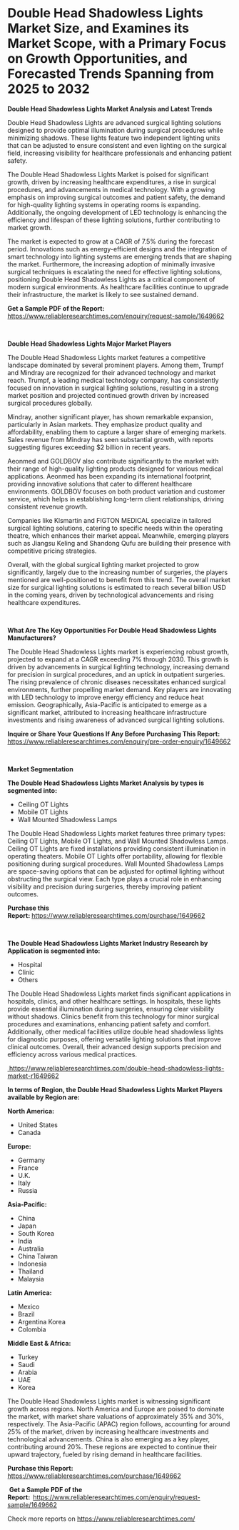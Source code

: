 <p><h1>Double Head Shadowless Lights Market Size, and Examines its Market Scope, with a Primary Focus on Growth Opportunities, and Forecasted Trends Spanning from 2025 to 2032</h1></p><p><strong>Double Head Shadowless Lights Market Analysis and Latest Trends</strong></p>
<p><p>Double Head Shadowless Lights are advanced surgical lighting solutions designed to provide optimal illumination during surgical procedures while minimizing shadows. These lights feature two independent lighting units that can be adjusted to ensure consistent and even lighting on the surgical field, increasing visibility for healthcare professionals and enhancing patient safety.</p><p>The Double Head Shadowless Lights Market is poised for significant growth, driven by increasing healthcare expenditures, a rise in surgical procedures, and advancements in medical technology. With a growing emphasis on improving surgical outcomes and patient safety, the demand for high-quality lighting systems in operating rooms is expanding. Additionally, the ongoing development of LED technology is enhancing the efficiency and lifespan of these lighting solutions, further contributing to market growth.</p><p>The market is expected to grow at a CAGR of 7.5% during the forecast period. Innovations such as energy-efficient designs and the integration of smart technology into lighting systems are emerging trends that are shaping the market. Furthermore, the increasing adoption of minimally invasive surgical techniques is escalating the need for effective lighting solutions, positioning Double Head Shadowless Lights as a critical component of modern surgical environments. As healthcare facilities continue to upgrade their infrastructure, the market is likely to see sustained demand.</p></p>
<p><strong>Get a Sample PDF of the Report:&nbsp;</strong> <a href="https://www.reliableresearchtimes.com/enquiry/request-sample/1649662?utm_campaign=2186&utm_medium=2&utm_source=Github&utm_content=ia&utm_term=26032025&utm_id=double-head-shadowless-lights">https://www.reliableresearchtimes.com/enquiry/request-sample/1649662</a></p>
<p>&nbsp;</p>
<p><strong>Double Head Shadowless Lights Major Market Players</strong></p>
<p><p>The Double Head Shadowless Lights market features a competitive landscape dominated by several prominent players. Among them, Trumpf and Mindray are recognized for their advanced technology and market reach. Trumpf, a leading medical technology company, has consistently focused on innovation in surgical lighting solutions, resulting in a strong market position and projected continued growth driven by increased surgical procedures globally. </p><p>Mindray, another significant player, has shown remarkable expansion, particularly in Asian markets. They emphasize product quality and affordability, enabling them to capture a larger share of emerging markets. Sales revenue from Mindray has seen substantial growth, with reports suggesting figures exceeding $2 billion in recent years.</p><p>Aeonmed and GOLDBOV also contribute significantly to the market with their range of high-quality lighting products designed for various medical applications. Aeonmed has been expanding its international footprint, providing innovative solutions that cater to different healthcare environments. GOLDBOV focuses on both product variation and customer service, which helps in establishing long-term client relationships, driving consistent revenue growth.</p><p>Companies like Klsmartin and FIGTON MEDICAL specialize in tailored surgical lighting solutions, catering to specific needs within the operating theatre, which enhances their market appeal. Meanwhile, emerging players such as Jiangsu Keling and Shandong Qufu are building their presence with competitive pricing strategies.</p><p>Overall, with the global surgical lighting market projected to grow significantly, largely due to the increasing number of surgeries, the players mentioned are well-positioned to benefit from this trend. The overall market size for surgical lighting solutions is estimated to reach several billion USD in the coming years, driven by technological advancements and rising healthcare expenditures.</p></p>
<p>&nbsp;</p>
<p><strong>What Are The Key Opportunities For Double Head Shadowless Lights Manufacturers?</strong></p>
<p><p>The Double Head Shadowless Lights market is experiencing robust growth, projected to expand at a CAGR exceeding 7% through 2030. This growth is driven by advancements in surgical lighting technology, increasing demand for precision in surgical procedures, and an uptick in outpatient surgeries. The rising prevalence of chronic diseases necessitates enhanced surgical environments, further propelling market demand. Key players are innovating with LED technology to improve energy efficiency and reduce heat emission. Geographically, Asia-Pacific is anticipated to emerge as a significant market, attributed to increasing healthcare infrastructure investments and rising awareness of advanced surgical lighting solutions.</p></p>
<p><strong>Inquire or Share Your Questions If Any Before Purchasing This Report:</strong> <a href="https://www.reliableresearchtimes.com/enquiry/pre-order-enquiry/1649662?utm_campaign=2186&utm_medium=2&utm_source=Github&utm_content=ia&utm_term=26032025&utm_id=double-head-shadowless-lights">https://www.reliableresearchtimes.com/enquiry/pre-order-enquiry/1649662</a></p>
<p>&nbsp;</p>
<p><strong>Market Segmentation</strong></p>
<p><strong>The Double Head Shadowless Lights Market Analysis by types is segmented into:</strong></p>
<p><ul><li>Ceiling OT Lights</li><li>Mobile OT Lights</li><li>Wall Mounted Shadowless Lamps</li></ul></p>
<p><p>The Double Head Shadowless Lights market features three primary types: Ceiling OT Lights, Mobile OT Lights, and Wall Mounted Shadowless Lamps. Ceiling OT Lights are fixed installations providing consistent illumination in operating theaters. Mobile OT Lights offer portability, allowing for flexible positioning during surgical procedures. Wall Mounted Shadowless Lamps are space-saving options that can be adjusted for optimal lighting without obstructing the surgical view. Each type plays a crucial role in enhancing visibility and precision during surgeries, thereby improving patient outcomes.</p></p>
<p><strong>Purchase this Report:&nbsp;</strong><a href="https://www.reliableresearchtimes.com/purchase/1649662?utm_campaign=2186&utm_medium=2&utm_source=Github&utm_content=ia&utm_term=26032025&utm_id=double-head-shadowless-lights">https://www.reliableresearchtimes.com/purchase/1649662</a></p>
<p>&nbsp;</p>
<p><strong>The Double Head Shadowless Lights Market Industry Research by Application is segmented into:</strong></p>
<p><ul><li>Hospital</li><li>Clinic</li><li>Others</li></ul></p>
<p><p>The Double Head Shadowless Lights market finds significant applications in hospitals, clinics, and other healthcare settings. In hospitals, these lights provide essential illumination during surgeries, ensuring clear visibility without shadows. Clinics benefit from this technology for minor surgical procedures and examinations, enhancing patient safety and comfort. Additionally, other medical facilities utilize double head shadowless lights for diagnostic purposes, offering versatile lighting solutions that improve clinical outcomes. Overall, their advanced design supports precision and efficiency across various medical practices.</p></p>
<p><a href="https://www.reliableresearchtimes.com/double-head-shadowless-lights-market-r1649662?utm_campaign=2186&utm_medium=2&utm_source=Github&utm_content=ia&utm_term=26032025&utm_id=double-head-shadowless-lights">&nbsp;https://www.reliableresearchtimes.com/double-head-shadowless-lights-market-r1649662</a></p>
<p><strong>In terms of Region, the Double Head Shadowless Lights Market Players available by Region are:</strong></p>
<p>
    <p> <strong> North America: </strong>
        <ul>
            <li>United States</li>
            <li>Canada</li>
        </ul>
        </p> 
    <p> <strong> Europe: </strong>
        <ul>
            <li>Germany</li>
            <li>France</li>
            <li>U.K.</li>
            <li>Italy</li>
            <li>Russia</li>
        </ul>
        </p> 
    <p> <strong> Asia-Pacific: </strong>
        <ul>
            <li>China</li>
            <li>Japan</li>
            <li>South Korea</li>
            <li>India</li>
            <li>Australia</li>
            <li>China Taiwan</li>
            <li>Indonesia</li>
            <li>Thailand</li>
            <li>Malaysia</li>
        </ul>
        </p> 
    <p> <strong> Latin America: </strong>
        <ul>
            <li>Mexico</li>
            <li>Brazil</li>
            <li>Argentina Korea</li>
            <li>Colombia</li>
        </ul>
        </p> 
    <p> <strong> Middle East & Africa: </strong>
        <ul>
            <li>Turkey</li>
            <li>Saudi</li>
            <li>Arabia</li>
            <li>UAE</li>
            <li>Korea</li>
        </ul>
    </p>
    </p>
<p><p>The Double Head Shadowless Lights market is witnessing significant growth across regions. North America and Europe are poised to dominate the market, with market share valuations of approximately 35% and 30%, respectively. The Asia-Pacific (APAC) region follows, accounting for around 25% of the market, driven by increasing healthcare investments and technological advancements. China is also emerging as a key player, contributing around 20%. These regions are expected to continue their upward trajectory, fueled by rising demand in healthcare facilities.</p></p>
<p><strong>Purchase this Report: </strong><a href="https://www.reliableresearchtimes.com/purchase/1649662?utm_campaign=2186&utm_medium=2&utm_source=Github&utm_content=ia&utm_term=26032025&utm_id=double-head-shadowless-lights">https://www.reliableresearchtimes.com/purchase/1649662</a></p>
<p>&nbsp;<strong>Get a Sample PDF of the Report:&nbsp;&nbsp;</strong><a href="https://www.reliableresearchtimes.com/enquiry/request-sample/1649662?utm_campaign=2186&utm_medium=2&utm_source=Github&utm_content=ia&utm_term=26032025&utm_id=double-head-shadowless-lights">https://www.reliableresearchtimes.com/enquiry/request-sample/1649662</a></p>
<p><strong></strong></p>
<p>Check more reports on <a href="https://www.reliableresearchtimes.com/?utm_campaign=2186&utm_medium=2&utm_source=Github&utm_content=ia&utm_term=26032025&utm_id=double-head-shadowless-lights">https://www.reliableresearchtimes.com/</a></p>